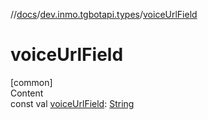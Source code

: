 //[docs](../../index.md)/[dev.inmo.tgbotapi.types](index.md)/[voiceUrlField](voice-url-field.md)



# voiceUrlField  
[common]  
Content  
const val [voiceUrlField](voice-url-field.md): [String](https://kotlinlang.org/api/latest/jvm/stdlib/kotlin/-string/index.html)  



